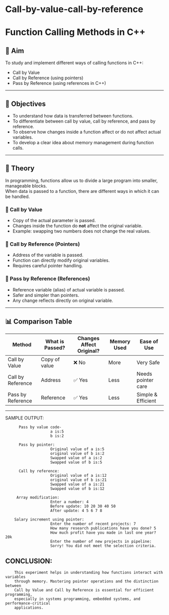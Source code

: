 # Call-by-value-call-by-reference

# Function Calling Methods in C++

## 🎯 Aim
To study and implement different ways of calling functions in C++:
- Call by Value
- Call by Reference (using pointers)
- Pass by Reference (using references in C++)

---

## 📌 Objectives
- To understand how data is transferred between functions.  
- To differentiate between call by value, call by reference, and pass by reference.  
- To observe how changes inside a function affect or do not affect actual variables.  
- To develop a clear idea about memory management during function calls.  

---

## 📖 Theory
In programming, functions allow us to divide a large program into smaller, manageable blocks.  
When data is passed to a function, there are different ways in which it can be handled.  

### 🔹 Call by Value
- Copy of the actual parameter is passed.  
- Changes inside the function do **not** affect the original variable.  
- Example: swapping two numbers does not change the real values.  

### 🔹 Call by Reference (Pointers)
- Address of the variable is passed.  
- Function can directly modify original variables.  
- Requires careful pointer handling.  

### 🔹 Pass by Reference (References)
- Reference variable (alias) of actual variable is passed.  
- Safer and simpler than pointers.  
- Any change reflects directly on original variable.  

---

## 📊 Comparison Table

| Method             | What is Passed? | Changes Affect Original? | Memory Used | Ease of Use |
|--------------------|-----------------|--------------------------|-------------|-------------|
| Call by Value      | Copy of value   | ❌ No                    | More        | Very Safe   |
| Call by Reference  | Address         | ✅ Yes                   | Less        | Needs pointer care |
| Pass by Reference  | Reference       | ✅ Yes                   | Less        | Simple & Efficient |

---

SAMPLE OUTPUT:
          
          Pass by value code-
                        a is:5
                        b is:2
                        
          Pass by pointer:
                        Original value of a is:5
                        original value of b is:2
                        Swapped value of a is:2
                        Swapped value of b is:5 

          Call by reference:
                        Original value of a is:12
                        original value of b is:21
                        Swapped value of a is:21
                        Swapped value of b is:12

         Array modification:
                        Enter a number: 4
                        Before update: 10 20 30 40 50 
                        After update: 4 5 6 7 8 

        Salary increment using pointer:
                        Enter the number of recent projects: 7
                        How many research publications have you done? 5
                        How much profit have you made in last one year? 20k
                        Enter the number of new projects in pipeline: 
                        Sorry! You did not meet the selection criteria.


 CONCLUSION:
 -------------------------------------------------------------------------------
        This experiment helps in understanding how functions interact with variables
        through memory. Mastering pointer operations and the distinction between
        Call by Value and Call by Reference is essential for efficient programming,
        especially in systems programming, embedded systems, and performance-critical
        applications.


          
          
